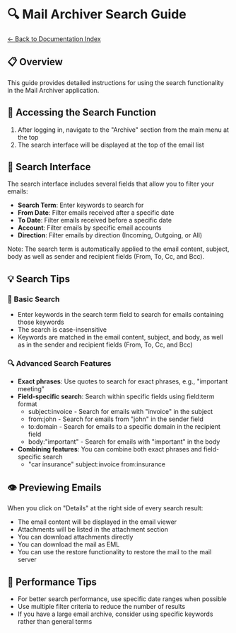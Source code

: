 # 🔍 Mail Archiver Search Guide

[← Back to Documentation Index](Index.md)

## 📋 Overview

This guide provides detailed instructions for using the search functionality in the Mail Archiver application.


## 🚀 Accessing the Search Function

1. After logging in, navigate to the "Archive" section from the main menu at the top
2. The search interface will be displayed at the top of the email list

## 🎯 Search Interface

The search interface includes several fields that allow you to filter your emails:

- **Search Term**: Enter keywords to search for
- **From Date**: Filter emails received after a specific date
- **To Date**: Filter emails received before a specific date
- **Account**: Filter emails by specific email accounts
- **Direction**: Filter emails by direction (Incoming, Outgoing, or All)

Note: The search term is automatically applied to the email content, subject, body as well as sender and recipient fields (From, To, Cc, and Bcc).

## 💡 Search Tips

### 📝 Basic Search
- Enter keywords in the search term field to search for emails containing those keywords
- The search is case-insensitive
- Keywords are matched in the email content, subject, and body, as well as in the sender and recipient fields (From, To, Cc, and Bcc)

### 🔍 Advanced Search Features
- **Exact phrases**: Use quotes to search for exact phrases, e.g., "important meeting"
- **Field-specific search**: Search within specific fields using field:term format
  - subject:invoice - Search for emails with "invoice" in the subject
  - from:john - Search for emails from "john" in the sender field
  - to:domain - Search for emails to a specific domain in the recipient field
  - body:"important" - Search for emails with "important" in the body
- **Combining features**: You can combine both exact phrases and field-specific search
  - "car insurance" subject:invoice from:insurance

## 👁️ Previewing Emails

When you click on "Details" at the right side of every search result:

- The email content will be displayed in the email viewer
- Attachments will be listed in the attachment section
- You can download attachments directly
- You can download the mail as EML
- You can use the restore functionality to restore the mail to the mail server

## 🚀 Performance Tips

- For better search performance, use specific date ranges when possible
- Use multiple filter criteria to reduce the number of results
- If you have a large email archive, consider using specific keywords rather than general terms
